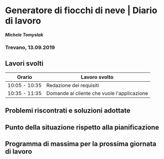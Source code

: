 

# Generatore di fiocchi di neve | Diario di lavoro
##### Michele Tomyslak
### Trevano, 13.09.2019

## Lavori svolti


|Orario        |Lavoro svolto                 |
|--------------|------------------------------|
|10:05 - 10:35 |Redazione dei requisiti          |
|10:35 - 11:35| Domande al cliente che vuole l'applicazione|                           

##  Problemi riscontrati e soluzioni adottate


##  Punto della situazione rispetto alla pianificazione


## Programma di massima per la prossima giornata di lavoro
